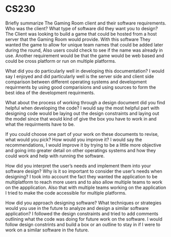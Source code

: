 # CS230
Briefly summarize The Gaming Room client and their software requirements. Who was the client? What type of software did they want you to design?
  The Client was looking to build a game that could be hosted from a host server that the Gaming Room would provide. With this software They wanted the game to allow for unique     team names that could be added later during the round, Also users could check to see if the name was already in use. Another requirement would be that the game would be web       based  and could be cross platform or run on multiple platforms.  

What did you do particularly well in developing this documentation?
  I would say I enjoyed and did particularly well is the server side and client side comparison between different operating systems and development requirments by using good         comparisions and using sources to form the best idea of the development requirments. 
  
What about the process of working through a design document did you find helpful when developing the code?
  I would say the most helpful part with designing code would be laying out the design constraints and laying out the model since that would kind of give the box you have to work   in and what the requirments have to be.
  
If you could choose one part of your work on these documents to revise, what would you pick? How would you improve it?
  I would say the recommendations, I would improve it by trying to be a little more objective and going into greater detail on other operatings systems and how they could work and   help with running the software. 
  
How did you interpret the user’s needs and implement them into your software design? Why is it so important to consider the user’s needs when designing?
  I took into account the fact they wanted the application to be multiplatform to reach more users and to also allow multiple teams to work on the appplication. Also that with       multiple teams working on the application I tried to make the code accessible for multiple platforms. 
  
How did you approach designing software? What techniques or strategies would you use in the future to analyze and design a similar software application?
  I followed the design constraints and tried to add comments outlining what the code was doing for future work on the software. I would follow design constrints and build a box     or an outline to stay in if I were to work on a similar software in the future.
